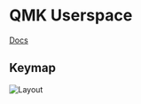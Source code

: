 # QMK Userspace

[Docs](https://docs.qmk.fm/newbs_external_userspace)

## Keymap

![Layout](./doc/keymap.svg)
